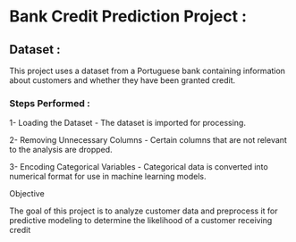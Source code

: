 # Bank Credit Prediction Project :

 ## Dataset :

This project uses a dataset from a Portuguese bank containing information about customers and whether they have been granted credit.

 ### Steps Performed :

1- Loading the Dataset  - The dataset is imported for processing.

2- Removing Unnecessary Columns - Certain columns that are not relevant to the analysis are dropped.

3- Encoding Categorical Variables - Categorical data is converted into numerical format for use in machine learning models.

 Objective

The goal of this project is to analyze customer data and preprocess it for predictive modeling to determine the likelihood of a customer receiving credit
